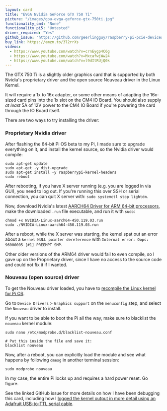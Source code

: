 ```yaml
---
layout: card
title: "EVGA Nvidia GeForce GTX 750 Ti"
picture: "/images/gpu-evga-geforce-gtx-750ti.jpg"
functionality_cm4: "None"
functionality_pi5: "Untested"
driver_required: "Yes"
github_issue: "https://github.com/geerlingguy/raspberry-pi-pcie-devices/issues/26"
buy_link: https://amzn.to/3l2rrXs
videos:
  - https://www.youtube.com/watch?v=crnEygp4C6g
  - https://www.youtube.com/watch?v=MxcafwjWw24
  - https://www.youtube.com/watch?v=l9dItRUjQ0k
---
```

The GTX 750 Ti is a slightly older graphics card that is supported by both Nvidia's proprietary driver and the open source Nouveau driver in the Linux Kernel.

It will require a 1x to 16x adapter, or some other means of adapting the 16x-sized card pins into the 1x slot on the CM4 IO Board. You should also supply _at least_ 5A of 12V power to the CM4 IO Board if you're powering the card through the IO Board itself.

There are two ways to try installing the driver:

### Proprietary Nvidia driver

After flashing the 64-bit Pi OS beta to my Pi, I made sure to upgrade everything on it, and install the kernel source, so the Nvidia driver would compile:

```
sudo apt-get update
sudo apt-get -y dist-upgrade
sudo apt-get install -y raspberrypi-kernel-headers
sudo reboot
```

After rebooting, if you have X server running (e.g. you are logged in via GUI), you need to log out. If you're running this over SSH or serial connection, you can quit X server with: `sudo systemctl stop lightdm`.

Now, download Nvidia's latest [AARCH64 Driver for ARM 64-bit processors](https://www.nvidia.com/en-us/drivers/unix/linux-aarch64-archive/), make the downloaded `.run` file executable, and run it with `sudo`:

```
chmod +x NVIDIA-Linux-aarch64-450.119.03.run
sudo ./NVIDIA-Linux-aarch64-450.119.03.run
```

After a reboot, while the X server was starting, the kernel spat out an error about a `kernel NULL pointer dereference` with `Internal error: Oops: 96000005 [#1] PREEMPT SMP`.

Other older versions of the ARM64 driver would fail to even compile, so I gave up on the Proprietary driver, since I have no access to the source code and could not fix it if I wanted.

### Nouveau (open source) driver

To get the Nouveau driver loaded, you have to [recompile the Linux kernel for Pi OS](https://github.com/geerlingguy/raspberry-pi-pcie-devices/tree/master/extras/cross-compile).

Go to `Device Drivers` > `Graphics support` on the `menuconfig` step, and select the `Nouveau` driver to install.

If you want to be able to boot the Pi all the way, make sure to blacklist the `nouveau` kernel module:

```
sudo nano /etc/modprobe.d/blacklist-nouveau.conf

# Put this inside the file and save it:
blacklist nouveau
```

Now, after a reboot, you can explicitly load the module and see what happens by following `dmesg` in another terminal session:

```
sudo modprobe nouveau
```

In my case, the entire Pi locks up and requires a hard power reset. Go figure.

See the linked GitHub issue for more details on how I have been debugging this card, including how I [logged the kernel output in more detail using an Adafruit USB-to-TTL serial cable](https://github.com/geerlingguy/raspberry-pi-pcie-devices/issues/26#issuecomment-751129082).
